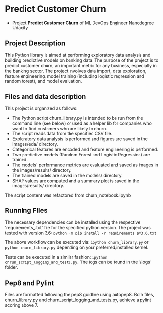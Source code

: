 # Predict Customer Churn

- Project **Predict Customer Churn** of ML DevOps Engineer Nanodegree Udacity

## Project Description
This Python library is aimed at performing exploratory data analysis and building predictive models on banking data. The purpose of the project is to predict customer churn, an important metric for any business, especially in the banking sector. The project involves data import, data exploration, feature engineering, model training (including logistic regression and random forest), and model evaluation.

## Files and data description
This project is organized as follows:
- The Python script churn_library.py is intended to be run from the command line (see below) or used as a helper lib for companies who want to find customers who are likely to churn.
- The script reads data from the specified CSV file.
- Exploratory data analysis is performed and figures are saved in the images/eda/ directory.
- Categorical features are encoded and feature engineering is performed.
- Two predictive models (Random Forest and Logistic Regression) are trained.
- The models' performance metrics are evaluated and saved as images in the images/results/ directory.
- The trained models are saved in the models/ directory.
- SHAP values are computed and a summary plot is saved in the images/results/ directory.

The script content was refactored from churn_notebook.ipynb



## Running Files
The necessary dependencies can be installed using the respective 'requirements_.txt' file for the specified python version. The project was tested with version 3.6:
```python -m pip install -r requirements_py3.6.txt```

The above workflow can be executed via:
```ipython churn_library.py``` or ```python churn_library.py``` depending on your preferred/installed kernel.

Tests can be executed in a similar fashion:
```ipython chrun_script_logging_and_tests.py```. 
The logs can be found in the '/logs' folder.

## Pep8 and Pylint
Files are formatted following the pep8 guidline using autopep8. Both files, churn_library.py and churn_script_logging_and_tests.py, achieve a pylint scoring above 7.



